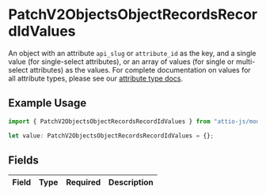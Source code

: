 # PatchV2ObjectsObjectRecordsRecordIdValues

An object with an attribute `api_slug` or `attribute_id` as the key, and a single value (for single-select attributes), or an array of values (for single or multi-select attributes) as the values. For complete documentation on values for all attribute types, please see our [attribute type docs](/docs/attribute-types).

## Example Usage

```typescript
import { PatchV2ObjectsObjectRecordsRecordIdValues } from "attio-js/models/operations";

let value: PatchV2ObjectsObjectRecordsRecordIdValues = {};
```

## Fields

| Field       | Type        | Required    | Description |
| ----------- | ----------- | ----------- | ----------- |